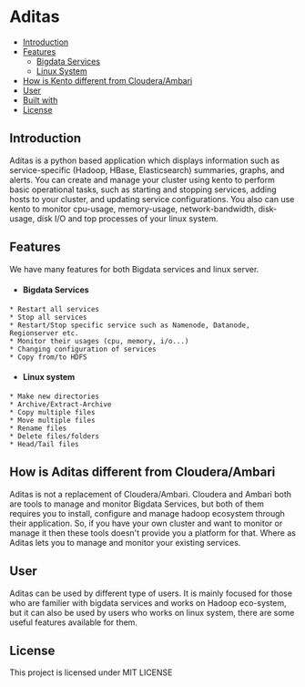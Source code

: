 # Aditas

- [Introduction](#introduction)
- [Features](#features)
    - [Bigdata Services](#bigdata-services)
    - [Linux System](#linux-system)
- [How is Kento different from Cloudera/Ambari](#comparision)
- [User](#user)
- [Built with](#built-with)
- [License](#license)

## Introduction

Aditas is a python based application which displays information such as service-specific (Hadoop, HBase, Elasticsearch) summaries, graphs, and alerts. You can create and manage your cluster using kento to perform basic operational tasks, such as starting and stopping services, adding hosts to your cluster, and updating service configurations. You also can use kento to monitor cpu-usage, memory-usage, network-bandwidth, disk-usage, disk I/O and top processes of your linux system.

## Features
We have many features for both Bigdata services and linux server.

- #### Bigdata Services
```
* Restart all services
* Stop all services
* Restart/Stop specific service such as Namenode, Datanode, Regionserver etc.
* Monitor their usages (cpu, memory, i/o...)
* Changing configuration of services
* Copy from/to HDFS
```

- #### Linux system
```
* Make new directories
* Archive/Extract-Archive
* Copy multiple files
* Move multiple files
* Rename files
* Delete files/folders
* Head/Tail files
```

## How is Aditas different from Cloudera/Ambari
Aditas is not a replacement of Cloudera/Ambari. Cloudera and Ambari both are tools to manage and monitor Bigdata Services, but both of them requires you to install, configure and manage hadoop ecosystem through their application. 
So, if you have your own cluster and want to monitor or manage it then these tools doesn't provide you a platform for that. Where as Aditas lets you to manage and monitor your existing services.

## User
Aditas can be used by different type of users. It is mainly focused for those who are familier with bigdata services and works on Hadoop eco-system, but it can also be used by users who works on linux system, there are some useful features available for them.

## License

This project is licensed under MIT LICENSE

